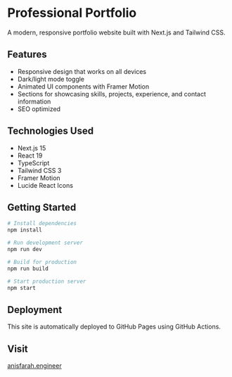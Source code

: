 # Professional Portfolio

A modern, responsive portfolio website built with Next.js and Tailwind CSS.

## Features

- Responsive design that works on all devices
- Dark/light mode toggle
- Animated UI components with Framer Motion
- Sections for showcasing skills, projects, experience, and contact information
- SEO optimized

## Technologies Used

- Next.js 15
- React 19
- TypeScript
- Tailwind CSS 3
- Framer Motion
- Lucide React Icons

## Getting Started

   ```bash
# Install dependencies
   npm install

# Run development server
   npm run dev

# Build for production
npm run build

# Start production server
npm start
```

## Deployment

This site is automatically deployed to GitHub Pages using GitHub Actions.

## Visit

[anisfarah.engineer](https://anisfarah.engineer)
